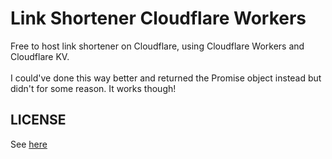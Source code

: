 # Link Shortener Cloudflare Workers
Free to host link shortener on Cloudflare, using Cloudflare Workers and Cloudflare KV.
<br><br>
I could've done this way better and returned the Promise object instead but didn't for some reason. It works though!

## LICENSE
See [here](./LICENSE)
